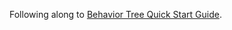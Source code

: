 Following along to
[Behavior Tree Quick Start Guide](https://docs.unrealengine.com/en-US/Engine/AI/BehaviorTrees/QuickStart/index.html).
